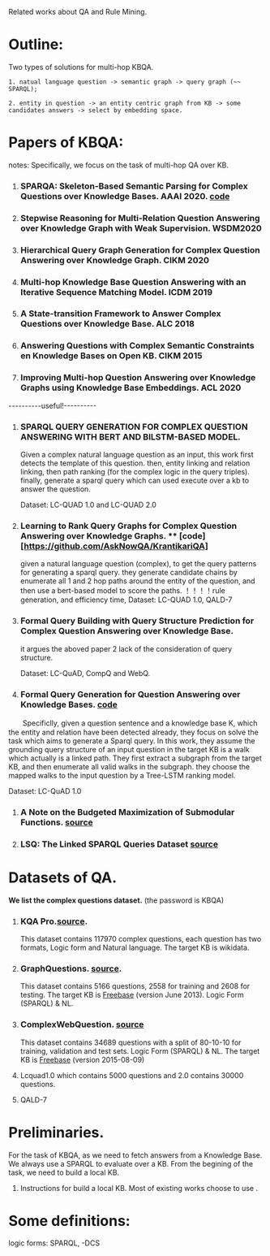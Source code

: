    Related works about QA and Rule Mining.

# Outline:
   Two types of solutions for multi-hop KBQA.
   
    1. natual language question -> semantic graph -> query graph (~~ SPARQL);
    
    2. entity in question -> an entity centric graph from KB -> some candidates answers -> select by embedding space.

# Papers of KBQA:
  notes: Specifically, we focus on the task of multi-hop QA over KB.
  
1. ### SPARQA: Skeleton-Based Semantic Parsing for Complex Questions over Knowledge Bases. AAAI 2020. [code](https://github.com/nju-websoft/SPARQA)
2. ### Stepwise Reasoning for Multi-Relation Question Answering over Knowledge Graph with Weak Supervision. WSDM2020
3. ### Hierarchical Query Graph Generation for Complex Question Answering over Knowledge Graph. CIKM 2020
4. ### Multi-hop Knowledge Base Question Answering with an Iterative Sequence Matching Model. ICDM 2019
5. ### A State-transition Framework to Answer Complex Questions over Knowledge Base. ALC 2018
6. ### Answering Questions with Complex Semantic Constraints en Knowledge Bases on Open KB. CIKM 2015
7. ### Improving Multi-hop Question Answering over Knowledge Graphs using Knowledge Base Embeddings. ACL 2020
----------useful!----------
1. ### SPARQL QUERY GENERATION FOR COMPLEX QUESTION ANSWERING WITH BERT AND BILSTM-BASED MODEL.
   Given a complex natural language question as an input, this work first detects the template of this question. then, entity linking and relation linking, then path ranking (for the complex logic in the query triples). finally, generate a sparql query which can used execute over a kb to answer the question.
  
   Dataset: LC-QUAD 1.0 and LC-QUAD 2.0
  
2. ### Learning to Rank Query Graphs for Complex Question Answering over Knowledge Graphs. ** [code][https://github.com/AskNowQA/KrantikariQA]
   given a natural language question (complex), to get the query patterns for generating a sparql query. they generate candidate chains by enumerate all 1 and 2 hop paths around the entity of the question, and then use a bert-based model to score the paths. 
   ！！！！rule generation, and efficiency time,
   Dataset: LC-QUAD 1.0, QALD-7
  
3. ### Formal Query Building with Query Structure Prediction for Complex Question Answering over Knowledge Base.
    it argues the aboved paper 2 lack of the consideration of query structure.
    
    Dataset: LC-QuAD, CompQ and WebQ.
    
4. ### Formal Query Generation for Question Answering over Knowledge Bases. [code](https://github.com/AskNowQA/SQG.)
　　Specificlly, given a question sentence and a knowledge base K, which the entity and relation have been detected already, they focus on solve the task which aims to generate a Sparql query.  In this work, they assume the grounding query structure of an input question in the target KB is a walk which actually is a linked path. They first extract a subgraph from the target KB, and then enumerate all valid walks in the subgraph. they choose the mapped walks to the input question by a Tree-LSTM ranking model.
   
   Dataset: LC-QuAD 1.0

1. ### A Note on the Budgeted Maximization of Submodular Functions. [source](http://reports-archive.adm.cs.cmu.edu/anon/cald/CMU-CALD-05-103.pdf)
2. ### LSQ: The Linked SPARQL Queries Dataset [source](https://aidanhogan.com/docs/LSQ_ISWC2015.pdf)







# Datasets of QA.


**We list the complex questions dataset.** (the password is KBQA)
1. ### KQA Pro.[source](https://github.com/shijx12/KQAPro_Baselines).
   This dataset contains 117970 complex questions, each question has two formats, Logic form and Natural language. The target KB is wikidata. 
   
   
2. ### GraphQuestions. [source](https://pan.baidu.com/s/1N_WBCmoQIvNCk_W4oFHeKA).
   This dataset contains 5166 questions, 2558 for training and 2608 for testing. The target KB is [Freebase](https://pan.baidu.com/s/1FWwv1R_7JtO_mpk_6pL_TQ) (version June 2013). Logic Form (SPARQL) & NL.
3. ### ComplexWebQuestion. [source](https://pan.baidu.com/s/106vC73W9WKXyuuFcaoPIuQ)
   This dataset contains 34689 questions with a split of 80-10-10 for training, validation and test sets. Logic Form (SPARQL) & NL. The target KB is [Freebase](https://pan.baidu.com/s/1CCxljj_yH9S3Y4Zeh6epmw) (version 2015-08-09)

4. Lcquad1.0 which contains 5000 questions and 2.0 contains 30000 questions.

6. QALD-7


# Preliminaries.
   For the task of KBQA, as we need to fetch answers from a Knowledge Base. We always use a SPARQL to evaluate over a KB. From the begining of the task, we need to build a local KB. 
   1. Instructions for build a local KB. Most of existing works choose to use . 


# Some definitions:
   logic forms: SPARQL, -DCS
